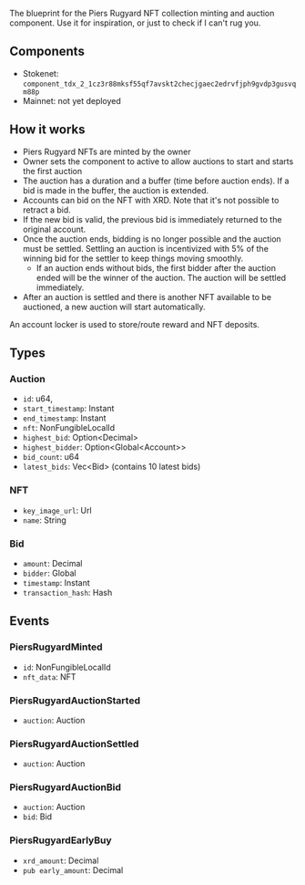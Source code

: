 The blueprint for the Piers Rugyard NFT collection minting and auction component. Use it for inspiration, or just to check if I can't rug you.

## Components

* Stokenet: `component_tdx_2_1cz3r88mksf55qf7avskt2checjgaec2edrvfjph9gvdp3gusvqm88p`
* Mainnet: not yet deployed

## How it works

* Piers Rugyard NFTs are minted by the owner
* Owner sets the component to active to allow auctions to start and starts the first auction
* The auction has a duration and a buffer (time before auction ends). If a bid is made in the buffer, the auction is extended. 
* Accounts can bid on the NFT with XRD. Note that it's not possible to retract a bid.
* If the new bid is valid, the previous bid is immediately returned to the original account.
* Once the auction ends, bidding is no longer possible and the auction must be settled. Settling an auction is incentivized with 5% of the winning bid for the settler to keep things moving smoothly.
    * If an auction ends without bids, the first bidder after the auction ended will be the winner of the auction. The auction will be settled immediately.
* After an auction is settled and there is another NFT available to be auctioned, a new auction will start automatically.

An account locker is used to store/route reward and NFT deposits.

## Types

### Auction
* `id`: u64,
* `start_timestamp`: Instant
* `end_timestamp`: Instant
* `nft`: NonFungibleLocalId
* `highest_bid`: Option\<Decimal\>
* `highest_bidder`: Option<Global\<Account\>>
* `bid_count`: u64
* `latest_bids`: Vec\<Bid\> (contains 10 latest bids)

### NFT
* `key_image_url`: Url
* `name`: String

### Bid
* `amount`: Decimal
* `bidder`: Global<Account>
* `timestamp`: Instant
* `transaction_hash`: Hash

## Events

### PiersRugyardMinted
* `id`: NonFungibleLocalId
* `nft_data`: NFT

### PiersRugyardAuctionStarted
* `auction`: Auction

### PiersRugyardAuctionSettled
* `auction`: Auction

### PiersRugyardAuctionBid
* `auction`: Auction
* `bid`: Bid

### PiersRugyardEarlyBuy
* `xrd_amount`: Decimal
* `pub early_amount`: Decimal


